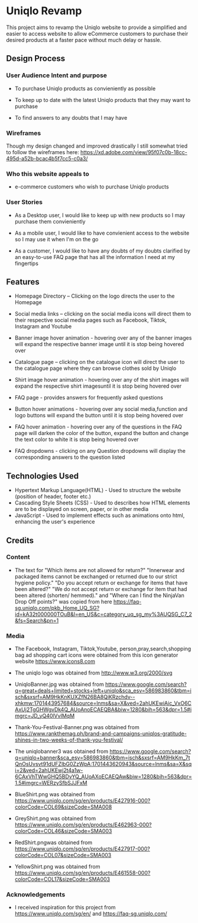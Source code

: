 # Uniqlo Revamp

This project aims to revamp the Uniqlo website to provide a simplified and easier to access website to allow eCommerce customers to purchase their desired products at a faster pace without much delay or hassle.
 
## Design Process
### User Audience Intent and purpose

- To purchase Uniqlo products as convieniently as possible

- To keep up to date with the latest Uniqlo products that they may want to purchase

- To find answers to any doubts that I may have

### Wireframes
Though my design changed and improved drastically I still somewhat tried to follow the wireframes here: https://xd.adobe.com/view/95f07c0b-18cc-495d-a52b-bcac4b5f7cc5-c0a3/

### Who this website appeals to
- e-commerce customers who wish to purchase Uniqlo products

### User Stories
- As a Desktop user, I would like to keep up with new products so I may purchase them convieniently

- As a mobile user, I would like to have convienient access to the website so I may use it when I'm on the go

- As a customer, I would like to have any doubts of my doubts clarified by an easy-to-use FAQ page that has all the information I need at my fingertips


## Features

- Homepage Directory – Clicking on the logo directs the user to the Homepage

- Social media links – clicking on the social media icons will direct them to their respective social media pages such as Facebook, Tiktok, Instagram and Youtube

- Banner image hover animation - hovering over any of the banner images will expand the respective banner image until it is stop being hovered over

- Catalogue page – clicking on the catalogue icon will direct the user to the catalogue page where they can browse clothes sold by Uniqlo

- Shirt image hover animation - hovering over any of the shirt images will expand the respective shirt imagesuntil it is stop being hovered over

- FAQ page - provides answers for frequently asked questions 

- Button hover animations - hovering over any social media,function and logo buttons will expand the button until it is stop being hovered over

- FAQ hover animation - hovering over any of the questions in the FAQ page will darken the color of the button, expand the button and change the text color to white it is stop being hovered over

- FAQ dropdowns - clicking on any Question dropdowns will display the corresponding answers to the question listed


## Technologies Used

- Hypertext Markup Language(HTML) - Used to structure the website (position of header, footer etc.)
- Cascading Style Sheets (CSS) - Used to describes how HTML elements are to be displayed on screen, paper, or in other media
- JavaScript - Used to implement effects such as animations onto html, enhancing the user's experience



## Credits

### Content
- The text for 
"Which items are not allowed for return?"
"Innerwear and packaged items cannot be exchanged or returned due to our strict hygiene policy."
"Do you accept return or exchange for items that have been altered?"
"We do not accept return or exchange for item that had been altered (shorten/ hemmed)." 
and
"Where can I find the NinjaVan Drop Off points?"
was copied from here https://faq-sg.uniqlo.com/pkb_Home_UQ_SG?id=kA32t000000TOuB&l=en_US&c=category_uq_sg_my%3AUQSG_C7_2&fs=Search&pn=1

### Media
- The Facebook, Instagram, Tiktok,Youtube, person,pray,search,shopping bag ad shopping cart icons were obtained from this icon generator website https://www.icons8.com

- The uniqlo logo was obtained from http://www.w3.org/2000/svg

- UniqloBanner.jpg was obtained from https://www.google.com/search?q=great+deals+limited+stocks+left+uniqlo&sca_esv=586983860&tbm=isch&sxsrf=AM9HkKnKUXZfN26BA8QiKRzchdv--xhkmw:1701443957684&source=lnms&sa=X&ved=2ahUKEwiAic_VxO6CAxUj2TgGHWgvDk4Q_AUoAnoECAEQBA&biw=1280&bih=563&dpr=1.5#imgrc=JD_yQ40lVvIMqM

- Thank-You-Festival-Banner.png was obtained from https://www.rankthemag.ph/brand-and-campaigns-uniqlos-gratitude-shines-in-two-weeks-of-thank-you-festival/

- The uniqlobanner3 was obtained from https://www.google.com/search?q=uniqlo+banner&sca_esv=586983860&tbm=isch&sxsrf=AM9HkKm_7tQnOsUvsvt91dUFZlbG0ZzWpA:1701443620943&source=lnms&sa=X&sqi=2&ved=2ahUKEwj2t4a1w-6CAxVhTWwGHQ5BDvYQ_AUoAXoECAEQAw&biw=1280&bih=563&dpr=1.5#imgrc=WERzySfbSJJFxM

- BlueShirt.png was obtained from https://www.uniqlo.com/sg/en/products/E427916-000?colorCode=COL69&sizeCode=SMA008

- GreyShirt.png was obtained from https://www.uniqlo.com/sg/en/products/E462963-000?colorCode=COL46&sizeCode=SMA003

- RedShirt.pngwas obtained from https://www.uniqlo.com/sg/en/products/E427917-000?colorCode=COL07&sizeCode=SMA003

- YellowShirt.png was obtained from
https://www.uniqlo.com/sg/en/products/E461558-000?colorCode=COL17&sizeCode=SMA003

### Acknowledgements
- I received inspiration for this project from https://www.uniqlo.com/sg/en/ and https://faq-sg.uniqlo.com/
